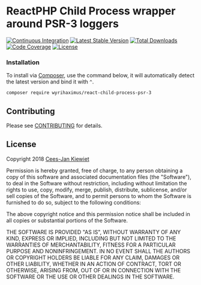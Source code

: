# ReactPHP Child Process wrapper around PSR-3 loggers

[![Continuous Integration](https://github.com/WyriHaximus/reactphp-child-process-psr-3/actions/workflows/ci.yml/badge.svg?event=push)](https://github.com/WyriHaximus/reactphp-child-process-psr-3/actions/workflows/ci.yml)
[![Latest Stable Version](https://poser.pugx.org/WyriHaximus/react-child-process-psr-3/v/stable.png)](https://packagist.org/packages/WyriHaximus/react-child-process-psr-3)
[![Total Downloads](https://poser.pugx.org/WyriHaximus/react-child-process-psr-3/downloads.png)](https://packagist.org/packages/WyriHaximus/react-child-process-psr-3)
[![Code Coverage](https://scrutinizer-ci.com/g/WyriHaximus/reactphp-child-process-psr-3/badges/coverage.png?b=master)](https://scrutinizer-ci.com/g/WyriHaximus/reactphp-child-process-psr-3/?branch=master)
[![License](https://poser.pugx.org/WyriHaximus/react-child-process-psr-3/license.png)](https://packagist.org/packages/wyrihaximus/react-child-process-psr-3)

### Installation ###

To install via [Composer](http://getcomposer.org/), use the command below, it will automatically detect the latest version and bind it with `^`.

```
composer require wyrihaximus/react-child-process-psr-3
```

## Contributing ##

Please see [CONTRIBUTING](CONTRIBUTING.md) for details.

## License ##

Copyright 2018 [Cees-Jan Kiewiet](http://wyrihaximus.net/)

Permission is hereby granted, free of charge, to any person
obtaining a copy of this software and associated documentation
files (the "Software"), to deal in the Software without
restriction, including without limitation the rights to use,
copy, modify, merge, publish, distribute, sublicense, and/or sell
copies of the Software, and to permit persons to whom the
Software is furnished to do so, subject to the following
conditions:

The above copyright notice and this permission notice shall be
included in all copies or substantial portions of the Software.

THE SOFTWARE IS PROVIDED "AS IS", WITHOUT WARRANTY OF ANY KIND,
EXPRESS OR IMPLIED, INCLUDING BUT NOT LIMITED TO THE WARRANTIES
OF MERCHANTABILITY, FITNESS FOR A PARTICULAR PURPOSE AND
NONINFRINGEMENT. IN NO EVENT SHALL THE AUTHORS OR COPYRIGHT
HOLDERS BE LIABLE FOR ANY CLAIM, DAMAGES OR OTHER LIABILITY,
WHETHER IN AN ACTION OF CONTRACT, TORT OR OTHERWISE, ARISING
FROM, OUT OF OR IN CONNECTION WITH THE SOFTWARE OR THE USE OR
OTHER DEALINGS IN THE SOFTWARE.
